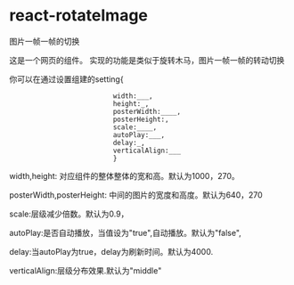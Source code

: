 # react-rotateImage
图片一帧一帧的切换

这是一个网页的组件。 实现的功能是类似于旋转木马，图片一帧一帧的转动切换

你可以在通过设置组建的setting{

                              width:___, 
                              height:_, 
                              posterWidth:____, 
                              posterHeight:, 
                              scale:____, 
                              autoPlay:___, 
                              delay:_, 
                              verticalAlign:___  
                              }


width,height: 对应组件的整体整体的宽和高。默认为1000，270。

posterWidth,posterHeight: 中间的图片的宽度和高度。默认为640，270

scale:层级减少倍数。默认为0.9，

autoPlay:是否自动播放，当值设为"true",自动播放。默认为"false",

delay:当autoPlay为true，delay为刷新时间。默认为4000.

verticalAlign:层级分布效果.默认为"middle"

